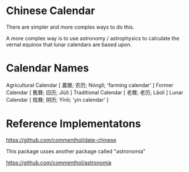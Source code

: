 # Chinese Calendar

There are simpler and more complex ways to do this.

A more complex way is to use astronomy / astrophysics to calculate the vernal
equinox that lunar calendars are based upon.

# Calendar Names

Agricultural Calendar [
	農曆;
	农历;
	Nónglì;
	'farming calendar'
]
Former Calendar [
	舊曆;
	旧历;
	Jiùlì
]
Traditional Calendar [
	老曆;
	老历;
	Lǎolì
]
Lunar Calendar [
	陰曆;
	阴历;
	Yīnlì;
	'yin calendar'
]

# Reference Implementatons

https://github.com/commenthol/date-chinese

This package usses another package called "astronomia"

https://github.com/commenthol/astronomia
